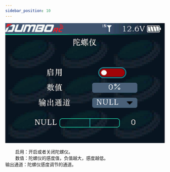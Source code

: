 ```yaml
---
sidebar_position: 10
---
```


![](../pic/3811.jpg)

        启用：开启或者关闭陀螺仪。  <br/>        数值：陀螺仪的感度值，负值越大，感度越低。 <br/>输出通道：陀螺仪感度调节的通道。
